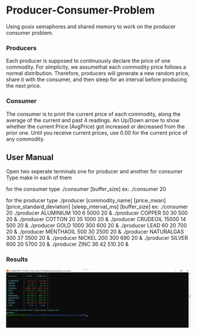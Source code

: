 # Producer-Consumer-Problem
Using posix semaphores and shared memory to work on the producer consumer problem.

### Producers
Each producer is supposed to continuously declare the price of one commodity. For simplicity, we assumethat each commodity price follows a normal distribution. Therefore, producers will generate a new random price, share it with the consumer, and then sleep for an interval before producing the next price.

### Consumer
The consumer is to print the current price of each commodity, along the average of the current and past 4 readings. An Up/Down arrow to show whether the current Price (AvgPrice) got increased or decreased from the prior one. Until you receive current prices, use 0.00 for the current price of any commodity.

## User Manual
Open two seperate terminals one for producer and another for consumer
Type make in each of them

for the consumer type ./consumer [buffer_size]
ex:
./consumer 20

for the producer type ./producer [commodity_name] [price_mean] [price_standard_deviation] [sleep_interval_ms] [buffer_size]
ex:
./consumer 20
./producer ALUMINIUM 100 6 5000 20 &
./producer COPPER 50 30 500 20 &
./producer COTTON 20 35 1000 20 &
./producer CRUDEOIL 15000 14 500 20 &
./producer GOLD 1000 300 600 20 &
./producer LEAD 60 20 700 20 &
./producer MENTHAOIL 500 30 2500 20 &
./producer NATURALGAS 300 37 3500 20 &
./producer NICKEL 200 300 690 20 &
./producer SILVER 600 20 5700 20 &
./producer ZINC 36 42 510 20 &

### Results
![image](images/consumer.jpg)
